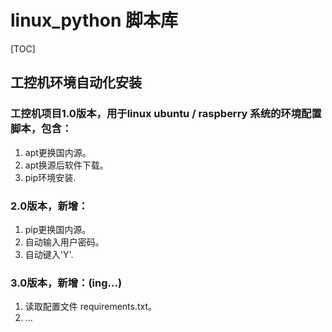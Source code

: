# linux_python 脚本库

[TOC]

## 工控机环境自动化安装

### 工控机项目1.0版本，用于linux ubuntu / raspberry 系统的环境配置脚本，包含：

1. apt更换国内源。
2. apt换源后软件下载。
3. pip环境安装.

### 2.0版本，新增：

1. pip更换国内源。
2. 自动输入用户密码。
3. 自动键入'Y'.

### 3.0版本，新增：(ing...)

1. 读取配置文件 requirements.txt。
2. ...
